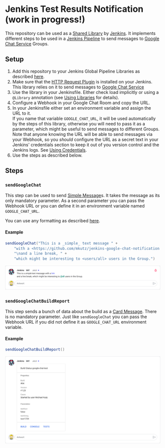 # Jenkins Test Results Notification (work in progress!)

This repository can be used as a [Shared Library][Shared Libraries] by [Jenkins]. It implements different steps to be used in a [Jenkins Pipeline] to send messages to [Google Chat Service] Groups.

## Setup

1. Add this repository to your Jenkins Global Pipeline Libraries as described [here][Using Libraries].
2. Make sure that the [HTTP Request Plugin] is installed on your Jenkins. This library relies on it to send messages to [Google Chat Service]
3. Use the library in your Jenkinsfile. Either check load implicitly or using a `@Library` annotation (see [Using Libraries] for details).
4. Configure a Webhook in your Google Chat Room and copy the URL.
5. In your Jenkinsfile either set an environment variable and assign the URL to it.\
   If you name that variable `GOOGLE_CHAT_URL`, it will be used automatically by the steps of this library, otherwise you will need to pass it as a parameter, which might be useful to send messages to different Groups.\
   Note that anyone knowing the URL will be able to send messages via your Webhook, so you _should_ configure the URL as a secret text in your Jenkins' credentials section to keep it out of you version control and the Jenkins logs. See [Using Credentials].
5. Use the steps as described below.

## Steps

### `sendGoogleChat`

This step can be used to send [Simple Message]s. It takes the message as its only mandatory parameter. As a second parameter you can pass the Webhook URL or you can define it in an environment variable named `GOOGLE_CHAT_URL`.

You can use any formatting as described [here][Simple Message].

#### Example

```groovy
sendGoogleChat("This is a _simple_ text message " +
    "with a <https://github.com/mkutz/jenkins-google-chat-notification|link>" +
    "\nand a line break, " +
    "which might be interesting to <users/all> users in the Group.")
```
![Image of the example simple message in Google Chat](example-simple.png)


### `sendGoogleChatBuildReport`

This step sends a bunch of data about the build as a [Card Message]. There is no mandatory parameter. Just like `sendGoogleChat` you can pass the Webhook URL if you did not define it as `GOOGLE_CHAT_URL` environment variable.

#### Example

```groovy
sendGoogleChatBuildReport()
```
![Image of the build report message in Google Chat](example-build-report.png)


[Google Chat Service]: <https://developers.google.com/hangouts/chat/>
[Simple Message]: <https://developers.google.com/hangouts/chat/reference/message-formats/basic>
[Card Message]: <https://developers.google.com/hangouts/chat/reference/message-formats/cards>

[Jenkins]: <https://jenkins.io> 
[Shared Libraries]: <https://jenkins.io/doc/book/pipeline/shared-libraries/>
[Jenkins Pipeline]: <https://jenkins.io/doc/book/pipeline/>
[Using Libraries]: <https://jenkins.io/doc/book/pipeline/shared-libraries/#using-libraries>
[Using Credentials]: https://jenkins.io/doc/book/using/using-credentials/

[HTTP Request Plugin]: <https://plugins.jenkins.io/http_request>